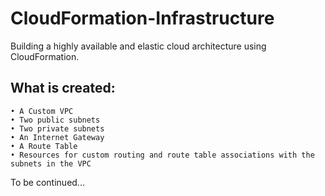 # CloudFormation-Infrastructure

Building a highly available and elastic cloud architecture using CloudFormation.

## What is created:
	• A Custom VPC
	• Two public subnets
	• Two private subnets
	• An Internet Gateway
	• A Route Table
	• Resources for custom routing and route table associations with the subnets in the VPC



To be continued...
